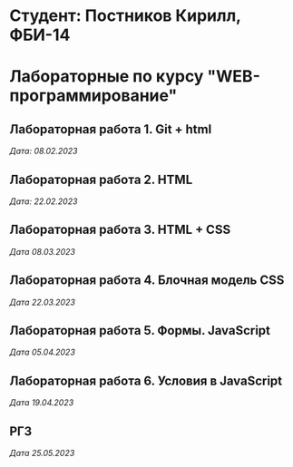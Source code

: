 # Студент: Постников Кирилл, ФБИ-14

# Лабораторные по курсу "WEB-программирование"

## Лабораторная работа 1. Git + html

*Дата: 08.02.2023*

## Лабораторная работа 2. HTML

*Дата: 22.02.2023*

## Лабораторная работа 3. HTML + CSS

*Дата 08.03.2023*

## Лабораторная работа 4. Блочная модель CSS

*Дата 22.03.2023*

## Лабораторная работа 5. Формы. JavaScript

*Дата 05.04.2023*

## Лабораторная работа 6. Условия в JavaScript

*Дата 19.04.2023*

## РГЗ

*Дата 25.05.2023*